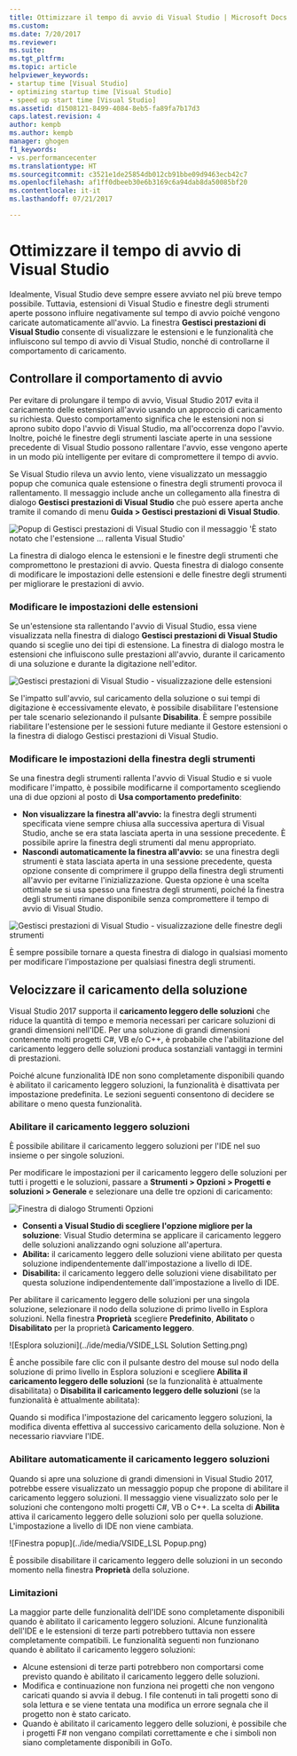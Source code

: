 ```yaml
---
title: Ottimizzare il tempo di avvio di Visual Studio | Microsoft Docs
ms.custom: 
ms.date: 7/20/2017
ms.reviewer: 
ms.suite: 
ms.tgt_pltfrm: 
ms.topic: article
helpviewer_keywords:
- startup time [Visual Studio]
- optimizing startup time [Visual Studio]
- speed up start time [Visual Studio]
ms.assetid: d1508121-8499-4084-8eb5-fa89fa7b17d3
caps.latest.revision: 4
author: kempb
ms.author: kempb
manager: ghogen
f1_keywords:
- vs.performancecenter
ms.translationtype: HT
ms.sourcegitcommit: c3521e1de25854db012cb91bbe09d9463ecb42c7
ms.openlocfilehash: af1ff0dbeeb30e6b3169c6a94dab8da50085bf20
ms.contentlocale: it-it
ms.lasthandoff: 07/21/2017

---
```


# <a name="optimize-visual-studio-startup-time"></a>Ottimizzare il tempo di avvio di Visual Studio
Idealmente, Visual Studio deve sempre essere avviato nel più breve tempo possibile. Tuttavia, estensioni di Visual Studio e finestre degli strumenti aperte possono influire negativamente sul tempo di avvio poiché vengono caricate automaticamente all'avvio. La finestra **Gestisci prestazioni di Visual Studio** consente di visualizzare le estensioni e le funzionalità che influiscono sul tempo di avvio di Visual Studio, nonché di controllarne il comportamento di caricamento.

## <a name="control-startup-behavior"></a>Controllare il comportamento di avvio

Per evitare di prolungare il tempo di avvio, Visual Studio 2017 evita il caricamento delle estensioni all'avvio usando un approccio di caricamento su richiesta. Questo comportamento significa che le estensioni non si aprono subito dopo l'avvio di Visual Studio, ma all'occorrenza dopo l'avvio. Inoltre, poiché le finestre degli strumenti lasciate aperte in una sessione precedente di Visual Studio possono rallentare l'avvio, esse vengono aperte in un modo più intelligente per evitare di compromettere il tempo di avvio.

Se Visual Studio rileva un avvio lento, viene visualizzato un messaggio popup che comunica quale estensione o finestra degli strumenti provoca il rallentamento. Il messaggio include anche un collegamento alla finestra di dialogo **Gestisci prestazioni di Visual Studio** che può essere aperta anche tramite il comando di menu **Guida > Gestisci prestazioni di Visual Studio**.

![Popup di Gestisci prestazioni di Visual Studio con il messaggio 'È stato notato che l'estensione ... rallenta Visual Studio'](../ide/media/vside_perfdialog_popup.png)

La finestra di dialogo elenca le estensioni e le finestre degli strumenti che compromettono le prestazioni di avvio. Questa finestra di dialogo consente di modificare le impostazioni delle estensioni e delle finestre degli strumenti per migliorare le prestazioni di avvio.

### <a name="change-extension-settings"></a>Modificare le impostazioni delle estensioni

Se un'estensione sta rallentando l'avvio di Visual Studio, essa viene visualizzata nella finestra di dialogo **Gestisci prestazioni di Visual Studio** quando si sceglie uno dei tipi di estensione. La finestra di dialogo mostra le estensioni che influiscono sulle prestazioni all'avvio, durante il caricamento di una soluzione e durante la digitazione nell'editor.

![Gestisci prestazioni di Visual Studio - visualizzazione delle estensioni](../ide/media/vside_perfdialog_extensions.png)

Se l'impatto sull'avvio, sul caricamento della soluzione o sui tempi di digitazione è eccessivamente elevato, è possibile disabilitare l'estensione per tale scenario selezionando il pulsante **Disabilita**. È sempre possibile riabilitare l'estensione per le sessioni future mediante il Gestore estensioni o la finestra di dialogo Gestisci prestazioni di Visual Studio.

### <a name="change-tool-window-settings"></a>Modificare le impostazioni della finestra degli strumenti

Se una finestra degli strumenti rallenta l'avvio di Visual Studio e si vuole modificare l'impatto, è possibile modificarne il comportamento scegliendo una di due opzioni al posto di **Usa comportamento predefinito**:

- **Non visualizzare la finestra all'avvio:** la finestra degli strumenti specificata viene sempre chiusa alla successiva apertura di Visual Studio, anche se era stata lasciata aperta in una sessione precedente. È possibile aprire la finestra degli strumenti dal menu appropriato.
- **Nascondi automaticamente la finestra all'avvio:** se una finestra degli strumenti è stata lasciata aperta in una sessione precedente, questa opzione consente di comprimere il gruppo della finestra degli strumenti all'avvio per evitarne l'inizializzazione. Questa opzione è una scelta ottimale se si usa spesso una finestra degli strumenti, poiché la finestra degli strumenti rimane disponibile senza compromettere il tempo di avvio di Visual Studio.

![Gestisci prestazioni di Visual Studio - visualizzazione delle finestre degli strumenti](../ide/media/vside_perfdialog_toolwindows.png)

È sempre possibile tornare a questa finestra di dialogo in qualsiasi momento per modificare l'impostazione per qualsiasi finestra degli strumenti.

## <a name="speed-up-solution-load"></a>Velocizzare il caricamento della soluzione

Visual Studio 2017 supporta il **caricamento leggero delle soluzioni** che riduce la quantità di tempo e memoria necessari per caricare soluzioni di grandi dimensioni nell'IDE. Per una soluzione di grandi dimensioni contenente molti progetti C#, VB e/o C++, è probabile che l'abilitazione del caricamento leggero delle soluzioni produca sostanziali vantaggi in termini di prestazioni.

Poiché alcune funzionalità IDE non sono completamente disponibili quando è abilitato il caricamento leggero soluzioni, la funzionalità è disattivata per impostazione predefinita. Le sezioni seguenti consentono di decidere se abilitare o meno questa funzionalità.

### <a name="enable-lightweight-solution-load"></a>Abilitare il caricamento leggero soluzioni

È possibile abilitare il caricamento leggero soluzioni per l'IDE nel suo insieme o per singole soluzioni.

Per modificare le impostazioni per il caricamento leggero delle soluzioni per tutti i progetti e le soluzioni, passare a **Strumenti > Opzioni > Progetti e soluzioni > Generale** e selezionare una delle tre opzioni di caricamento:

![Finestra di dialogo Strumenti Opzioni](../ide/media/VSIDE_LightweightSolutionLoad.png)

- **Consenti a Visual Studio di scegliere l'opzione migliore per la soluzione**: Visual Studio determina se applicare il caricamento leggero delle soluzioni analizzando ogni soluzione all'apertura. 
- **Abilita:** il caricamento leggero delle soluzioni viene abilitato per questa soluzione indipendentemente dall'impostazione a livello di IDE.
- **Disabilita:** il caricamento leggero delle soluzioni viene disabilitato per questa soluzione indipendentemente dall'impostazione a livello di IDE.

Per abilitare il caricamento leggero delle soluzioni per una singola soluzione, selezionare il nodo della soluzione di primo livello in Esplora soluzioni. Nella finestra **Proprietà** scegliere **Predefinito**, **Abilitato** o **Disabilitato** per la proprietà **Caricamento leggero**.

![Esplora soluzioni](../ide/media/VSIDE_LSL Solution Setting.png)

È anche possibile fare clic con il pulsante destro del mouse sul nodo della soluzione di primo livello in Esplora soluzioni e scegliere **Abilita il caricamento leggero delle soluzioni** (se la funzionalità è attualmente disabilitata) o **Disabilita il caricamento leggero delle soluzioni** (se la funzionalità è attualmente abilitata):

Quando si modifica l'impostazione del caricamento leggero soluzioni, la modifica diventa effettiva al successivo caricamento della soluzione. Non è necessario riavviare l'IDE.

### <a name="automatically-enable-lightweight-solution-load"></a>Abilitare automaticamente il caricamento leggero soluzioni

Quando si apre una soluzione di grandi dimensioni in Visual Studio 2017, potrebbe essere visualizzato un messaggio popup che propone di abilitare il caricamento leggero soluzioni. Il messaggio viene visualizzato solo per le soluzioni che contengono molti progetti C#, VB o C++. La scelta di **Abilita** attiva il caricamento leggero delle soluzioni solo per quella soluzione. L'impostazione a livello di IDE non viene cambiata.

![Finestra popup](../ide/media/VSIDE_LSL Popup.png)

È possibile disabilitare il caricamento leggero delle soluzioni in un secondo momento nella finestra **Proprietà** della soluzione.

### <a name="limitations"></a>Limitazioni

La maggior parte delle funzionalità dell'IDE sono completamente disponibili quando è abilitato il caricamento leggero soluzioni. Alcune funzionalità dell'IDE e le estensioni di terze parti potrebbero tuttavia non essere completamente compatibili.  Le funzionalità seguenti non funzionano quando è abilitato il caricamento leggero soluzioni:

- Alcune estensioni di terze parti potrebbero non comportarsi come previsto quando è abilitato il caricamento leggero delle soluzioni.
- Modifica e continuazione non funziona nei progetti che non vengono caricati quando si avvia il debug. I file contenuti in tali progetti sono di sola lettura e se viene tentata una modifica un errore segnala che il progetto non è stato caricato.
- Quando è abilitato il caricamento leggero delle soluzioni, è possibile che i progetti F# non vengano compilati correttamente e che i simboli non siano completamente disponibili in GoTo.

